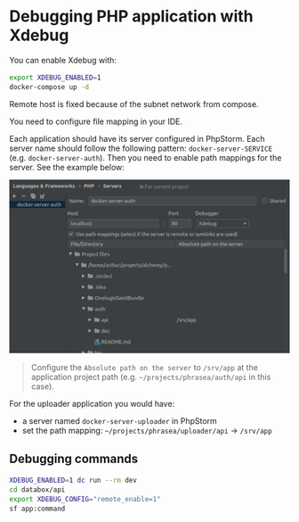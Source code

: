 # Debugging PHP application with Xdebug

You can enable Xdebug with:

```bash
export XDEBUG_ENABLED=1
docker-compose up -d
```

Remote host is fixed because of the subnet network from compose.

You need to configure file mapping in your IDE.

Each application should have its server configured in PhpStorm.
Each server name should follow the following pattern: `docker-server-SERVICE` (e.g. `docker-server-auth`).
Then you need to enable path mappings for the server. See the example below:

![PhpStorm mapping](./xdebug-php-storm.png)

> Configure the `Absolute path on the server` to `/srv/app` at the application project path (e.g. `~/projects/phrasea/auth/api` in this case).

For the uploader application you would have:
- a server named `docker-server-uploader` in PhpStorm
- set the path mapping: `~/projects/phrasea/uploader/api` ->  `/srv/app`

## Debugging commands

```bash
XDEBUG_ENABLED=1 dc run --rm dev
cd databox/api
export XDEBUG_CONFIG="remote_enable=1"
sf app:command
```
